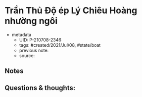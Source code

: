 ---
---

# Trần Thủ Độ ép Lý Chiêu Hoàng nhường ngôi

- metadata
	- UID: P-210708-2346
	- tags: #created/2021/Jul/08, #state/boat 
	- previous note: 
	- source: 

## Notes

## Questions & thoughts:

